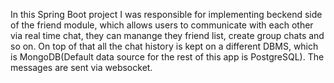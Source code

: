 In this Spring Boot project I was responsible for implementing beckend side of the friend module, which allows users to communicate with each other via real time chat,
they can manange they friend list, create group chats and so on. 
On top of that all the chat history is kept on a different DBMS, which is MongoDB(Default data source for the rest of this app is PostgreSQL).
The messages are sent via websocket.
